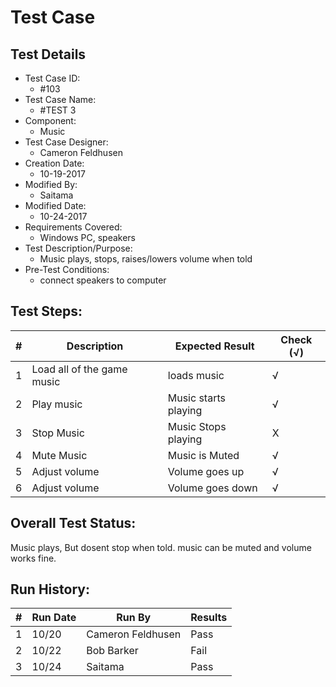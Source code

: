 # Test Case 

## Test Details

* Test Case ID:
  * #103
* Test Case Name:
  * #TEST 3
* Component: 
  * Music
* Test Case Designer:
  * Cameron Feldhusen
* Creation Date:
  * 10-19-2017
* Modified By:
  * Saitama 
* Modified Date:
  * 10-24-2017
* Requirements Covered:
  * Windows PC, speakers
* Test Description/Purpose:
  * Music plays, stops, raises/lowers volume when told 
* Pre-Test Conditions:
  * connect speakers to computer
## Test Steps: 
| # | Description | Expected Result | Check (√) |
| --- | --- | --- | --- |
| 1 |Load all of the game music|loads music|√|			
| 2 |Play music|Music starts playing|√|			
| 3 |Stop Music|Music Stops playing |X|			
| 4 |Mute Music|Music is Muted|√|			
| 5 |Adjust volume |Volume goes up|√|			
| 6 |Adjust volume |Volume goes down |√|

## Overall Test Status:
Music plays, But dosent stop when told.
music can be muted and volume works fine.

## Run History:
| # |	Run Date |	Run By |	Results |
| --- | --- | --- | --- |
| 1 |10/20|Cameron Feldhusen|Pass|			
| 2 |10/22|Bob Barker|Fail|			
| 3 |10/24|Saitama|Pass|			
